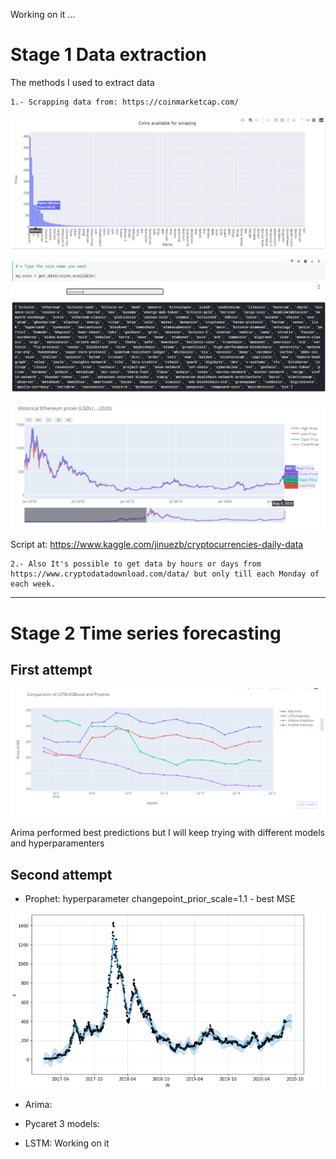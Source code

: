 Working on it ...

# Stage 1 Data extraction

The methods I used to extract data

    1.- Scrapping data from: https://coinmarketcap.com/ 

![Coins](Images/coinsav.png)

![Coins](Images/typecoin.png)

![Coins](Images/rangesgraph.png)


Script at: https://www.kaggle.com/jinuezb/cryptocurrencies-daily-data
    
    2.- Also It's possible to get data by hours or days from https://www.cryptodatadownload.com/data/ but only till each Monday of each week.

--------------------------------------------------------------------------------------------------------------------------------------------------------------------------------------------------------------------------------

# Stage 2 Time series forecasting

## First attempt

![Models](Images/First_comparizon_time_series.png)

Arima performed best predictions but I will keep trying with different models and hyperparamenters

## Second attempt 

* Prophet: hyperparameter changepoint_prior_scale=1.1 - best MSE

![FbProphet](Images/prophet1.png)

* Arima: 

* Pycaret 3 models: 

* LSTM: Working on it



